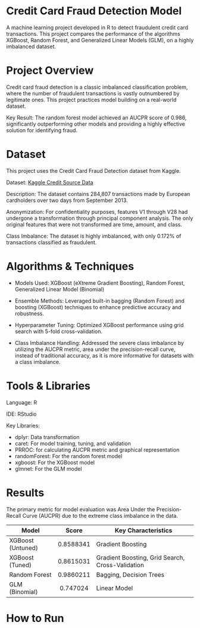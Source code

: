 # Credit Card Fraud Detection Model
A machine learning project developed in R to detect fraudulent credit card transactions. This project compares the performance of the algorithms XGBoost, Random Forest, and Generalized Linear Models (GLM), on a highly imbalanced dataset.

# Project Overview
Credit card fraud detection is a classic imbalanced classification problem, where the number of fraudulent transactions is vastly outnumbered by legitimate ones. This project practices model building on a real-world dataset.

Key Result: The random forest model achieved an AUCPR score of 0.986, significantly outperforming other models and providing a highly effective solution for identifying fraud.

# Dataset
This project uses the Credit Card Fraud Detection dataset from Kaggle.

Dataset: [Kaggle Credit Source Data](https://www.kaggle.com/datasets/whenamancodes/fraud-detection)

Description: The dataset contains 284,807 transactions made by European cardholders over two days from September 2013.

Anonymization: For confidentiality purposes, features V1 through V28 had undergone a transformation through principal component analysis. The only original features that were not transformed are time, amount, and class. 

Class Imbalance: The dataset is highly imbalanced, with only 0.172% of transactions classified as fraudulent.

# Algorithms & Techniques
* Models Used: XGBoost (eXtreme Gradient Boosting), Random Forest, Generalized Linear Model (Binomial)

* Ensemble Methods: Leveraged built-in bagging (Random Forest) and boosting (XGBoost) techniques to enhance predictive accuracy and robustness.

* Hyperparameter Tuning: Optimized XGBoost performance using grid search with 5-fold cross-validation.

* Class Imbalance Handling: Addressed the severe class imbalance by utilizing the AUCPR metric, area under the precision-recall curve, instead of traditional accuracy, as it is more informative for datasets with a class imbalance.

# Tools & Libraries
Language: R

IDE: RStudio

Key Libraries:

* dplyr: Data transformation
* caret: For model training, tuning, and validation
* PRROC: for calculating AUCPR metric and graphical representation
* randomForest: For the random forest model
* xgboost: For the XGBoost model
* glmnet: For the GLM model

# Results
The primary metric for model evaluation was Area Under the Precision-Recall Curve (AUCPR) due to the extreme class imbalance in the data.

|Model|Score|Key Characteristics| 
|---|:---:|---|
|XGBoost (Untuned)| 0.8588341 | Gradient Boosting|
|XGBoost (Tuned)| 0.8615031 | Gradient Boosting, Grid Search, Cross-Validation|
|Random Forest| 0.9860211 | Bagging, Decision Trees|
|GLM (Binomial)| 0.747024 | Linear Model|

# How to Run
